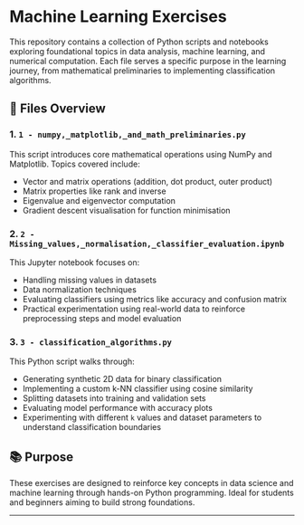 # Machine Learning Exercises

This repository contains a collection of Python scripts and notebooks exploring foundational topics in data analysis, machine learning, and numerical computation. Each file serves a specific purpose in the learning journey, from mathematical preliminaries to implementing classification algorithms.

## 📁 Files Overview

### 1. `1 - numpy,_matplotlib,_and_math_preliminaries.py`
This script introduces core mathematical operations using NumPy and Matplotlib. Topics covered include:
- Vector and matrix operations (addition, dot product, outer product)
- Matrix properties like rank and inverse
- Eigenvalue and eigenvector computation
- Gradient descent visualisation for function minimisation

### 2. `2 - Missing_values,_normalisation,_classifier_evaluation.ipynb`
This Jupyter notebook focuses on:
- Handling missing values in datasets
- Data normalization techniques
- Evaluating classifiers using metrics like accuracy and confusion matrix
- Practical experimentation using real-world data to reinforce preprocessing steps and model evaluation

### 3. `3 - classification_algorithms.py`
This Python script walks through:
- Generating synthetic 2D data for binary classification
- Implementing a custom k-NN classifier using cosine similarity
- Splitting datasets into training and validation sets
- Evaluating model performance with accuracy plots
- Experimenting with different `k` values and dataset parameters to understand classification boundaries

## 📚 Purpose
These exercises are designed to reinforce key concepts in data science and machine learning through hands-on Python programming. Ideal for students and beginners aiming to build strong foundations.

---
